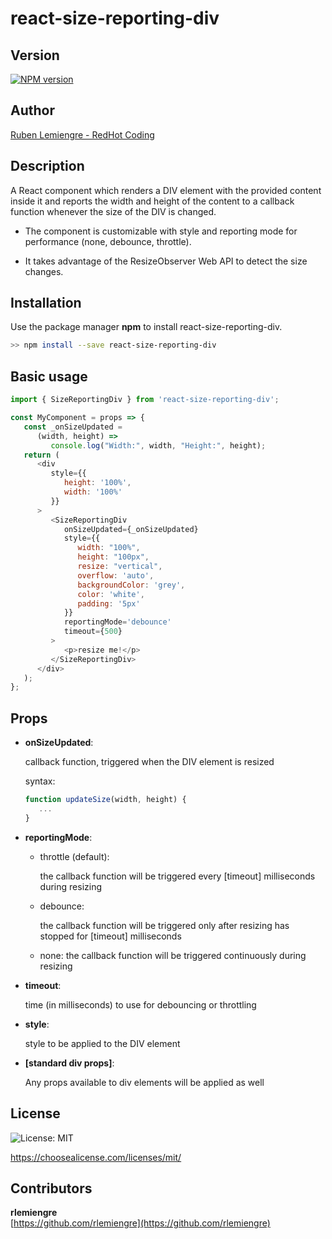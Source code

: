 # react-size-reporting-div

## Version

[![NPM version](https://img.shields.io/npm/v/react-size-reporting-div.svg?style=popout-square)](https://www.npmjs.com/package/react-size-reporting-div)

## Author

[Ruben Lemiengre - RedHot Coding](https://redhotcoding.com)

## Description

A React component which renders a DIV element with the provided content inside it and reports the width and height of the content to a callback function whenever the size of the DIV is changed.

-  The component is customizable with style and reporting mode for performance (none, debounce, throttle).

-  It takes advantage of the ResizeObserver Web API to detect the size changes.

## Installation

Use the package manager **npm** to install react-size-reporting-div.

```bash
>> npm install --save react-size-reporting-div
```

## Basic usage

```js
import { SizeReportingDiv } from 'react-size-reporting-div';

const MyComponent = props => {
   const _onSizeUpdated = 
      (width, height) => 
         console.log("Width:", width, "Height:", height);
   return (
      <div
         style={{
            height: '100%',
            width: '100%'
         }}
      >
         <SizeReportingDiv
            onSizeUpdated={_onSizeUpdated}
            style={{
               width: "100%",
               height: "100px",
               resize: "vertical",
               overflow: 'auto',
               backgroundColor: 'grey',
               color: 'white',
               padding: '5px'
            }}
            reportingMode='debounce'
            timeout={500}
         >
            <p>resize me!</p>
         </SizeReportingDiv>
      </div>
   );
};
```

## Props

-  **onSizeUpdated**:

   callback function, triggered when the DIV element is resized

   syntax:

   ```js
   function updateSize(width, height) {
      ...
   }
   ```

-  **reportingMode**:

   -  throttle (default):

      the callback function will be triggered every [timeout] milliseconds during resizing

   -  debounce:

      the callback function will be triggered only after resizing has stopped for [timeout] milliseconds

   -  none:
      the callback function will be triggered continuously during resizing

-  **timeout**:

   time (in milliseconds) to use for debouncing or throttling

-  **style**:

   style to be applied to the DIV element

-  **[standard div props]**:

   Any props available to div elements will be applied as well

## License

![License: MIT](https://img.shields.io/badge/License-MIT-yellow.svg)

https://choosealicense.com/licenses/mit/

## Contributors

**rlemiengre**  
[https://github.com/rlemiengre](https://github.com/rlemiengre)
